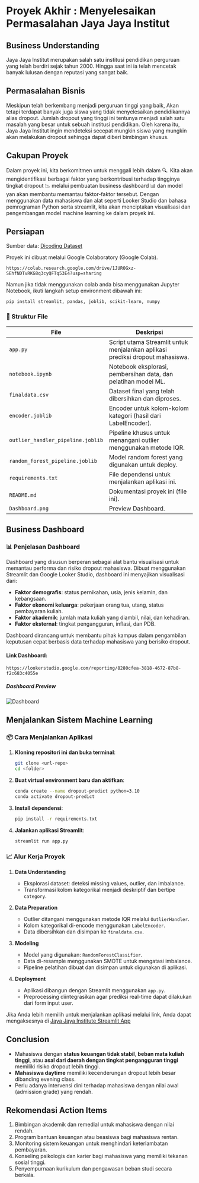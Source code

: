 
# Proyek Akhir : Menyelesaikan Permasalahan Jaya Jaya Institut

## Business Understanding

Jaya Jaya Institut merupakan salah satu institusi pendidikan perguruan yang telah berdiri sejak tahun 2000. Hingga saat ini ia telah mencetak banyak lulusan dengan reputasi yang sangat baik.

## Permasalahan Bisnis

Meskipun telah berkembang menjadi perguruan tinggi yang baik, Akan tetapi terdapat banyak juga siswa yang tidak menyelesaikan pendidikannya alias dropout. Jumlah dropout yang tinggi ini tentunya menjadi salah satu masalah yang besar untuk sebuah institusi pendidikan. Oleh karena itu, Jaya Jaya Institut ingin mendeteksi secepat mungkin siswa yang mungkin akan melakukan dropout sehingga dapat diberi bimbingan khusus.

## Cakupan Proyek

Dalam proyek ini, kita berkomitmen untuk menggali lebih dalam 🔍. Kita akan mengidentifikasi berbagai faktor yang berkontribusi terhadap tingginya tingkat dropout 📉 melalui pembuatan business dashboard 📊 dan model yan akan membantu memantau faktor-faktor tersebut. Dengan menggunakan data mahasiswa dan alat seperti Looker Studio dan bahasa pemrograman Python serta streamlit, kita akan menciptakan visualisasi dan pengembangan model machine learning ke dalam proyek ini.

## Persiapan
Sumber data: [Dicoding Dataset](https://github.com/dicodingacademy/dicoding_dataset/blob/main/students_performance/data.csv) <br>

Proyek ini dibuat melalui Google Colaboratory (Google Colab).
```
https://colab.research.google.com/drive/1JUROGxz-SEhfNDTvRKG8q3cyQFTq53E4?usp=sharing
```
Namun jika tidak menggunakan colab anda bisa menggunakan Jupyter Notebook, ikuti langkah setup environment dibawah ini:
```
pip install streamlit, pandas, joblib, scikit-learn, numpy
```

### 🧰 Struktur File

| File | Deskripsi |
|------|-----------|
| `app.py` | Script utama Streamlit untuk menjalankan aplikasi prediksi dropout mahasiswa. |
| `notebook.ipynb` | Notebook eksplorasi, pembersihan data, dan pelatihan model ML. |
| `finaldata.csv` | Dataset final yang telah dibersihkan dan diproses. |
| `encoder.joblib` | Encoder untuk kolom-kolom kategori (hasil dari LabelEncoder). |
| `outlier_handler_pipeline.joblib` | Pipeline khusus untuk menangani outlier menggunakan metode IQR. |
| `random_forest_pipeline.joblib` | Model random forest yang digunakan untuk deploy. |
| `requirements.txt` | File dependensi untuk menjalankan aplikasi ini. |
| `README.md` | Dokumentasi proyek ini (file ini). |
| `Dashboard.png` | Preview Dashboard. |

## Business Dashboard

### 📊 Penjelasan Dashboard

Dashboard yang disusun berperan sebagai alat bantu visualisasi untuk memantau performa dan risiko dropout mahasiswa. Dibuat menggunakan Streamlit dan Google Looker Studio, dashboard ini menyajikan visualisasi dari:

- **Faktor demografis**: status pernikahan, usia, jenis kelamin, dan kebangsaan.
- **Faktor ekonomi keluarga**: pekerjaan orang tua, utang, status pembayaran kuliah.
- **Faktor akademik**: jumlah mata kuliah yang diambil, nilai, dan kehadiran.
- **Faktor eksternal**: tingkat pengangguran, inflasi, dan PDB.

Dashboard dirancang untuk membantu pihak kampus dalam pengambilan keputusan cepat berbasis data terhadap mahasiswa yang berisiko dropout.

#### Link Dashboard:
```
https://lookerstudio.google.com/reporting/8280cfea-3818-4672-87b8-f2c683c4055e
```

##### Dashboard Preview

![Dashboard](https://github.com/user-attachments/assets/ba09b29e-37db-4c11-bb8c-385897d785ed)

## Menjalankan Sistem Machine Learning

### 📦 Cara Menjalankan Aplikasi

1. **Kloning repositori ini dan buka terminal**:
   ```bash
   git clone <url-repo>
   cd <folder>
   ```

2. **Buat virtual environment baru dan aktifkan**:
   ```bash
   conda create --name dropout-predict python=3.10
   conda activate dropout-predict
   ```

3. **Install dependensi**:
   ```bash
   pip install -r requirements.txt
   ```

4. **Jalankan aplikasi Streamlit**:
   ```bash
   streamlit run app.py
   ```

### 📈 Alur Kerja Proyek

1. **Data Understanding**
   - Eksplorasi dataset: deteksi missing values, outlier, dan imbalance.
   - Transformasi kolom kategorikal menjadi deskriptif dan bertipe `category`.

2. **Data Preparation**
   - Outlier ditangani menggunakan metode IQR melalui `OutlierHandler`.
   - Kolom kategorikal di-encode menggunakan `LabelEncoder`.
   - Data dibersihkan dan disimpan ke `finaldata.csv`.

3. **Modeling**
   - Model yang digunakan: `RandomForestClassifier`.
   - Data di-resample menggunakan SMOTE untuk mengatasi imbalance.
   - Pipeline pelatihan dibuat dan disimpan untuk digunakan di aplikasi.

4. **Deployment**
   - Aplikasi dibangun dengan Streamlit menggunakan `app.py`.
   - Preprocessing diintegrasikan agar prediksi real-time dapat dilakukan dari form input user.
  
Jika Anda lebih memilih untuk menjalankan aplikasi melalui link, Anda dapat mengaksesnya di [Jaya Jaya Institute Streamlit App](https://bpds-v2-4zxbytswecfwaujm2bfep7.streamlit.app/)

## Conclusion

- Mahasiswa dengan **status keuangan tidak stabil**, **beban mata kuliah tinggi**, atau **asal dari daerah dengan tingkat pengangguran tinggi** memiliki risiko dropout lebih tinggi.
- **Mahasiswa daytime** memiliki kecenderungan dropout lebih besar dibanding evening class.
- Perlu adanya intervensi dini terhadap mahasiswa dengan nilai awal (admission grade) yang rendah.

## Rekomendasi Action Items

1. Bimbingan akademik dan remedial untuk mahasiswa dengan nilai rendah.
2. Program bantuan keuangan atau beasiswa bagi mahasiswa rentan.
3. Monitoring sistem keuangan untuk menghindari keterlambatan pembayaran.
4. Konseling psikologis dan karier bagi mahasiswa yang memiliki tekanan sosial tinggi.
5. Penyempurnaan kurikulum dan pengawasan beban studi secara berkala.
